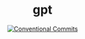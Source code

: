 <h1 align="center">gpt</h1>
  <p align="center">
    <a href="https://conventionalcommits.org/" target="_blank">
      <img alt="Conventional Commits" src="https://img.shields.io/badge/Conventional%20Commits-1.0.0-yellow.svg">
    </a>
  </p>
